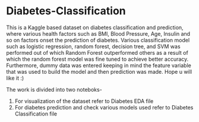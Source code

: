 # Diabetes-Classification
This is a Kaggle based dataset on diabetes classification and prediction, where various health factors such as BMI, Blood Pressure, Age, Insulin and so on factors onset the prediction of diabetes. Various classification model such as logistic regression, random forest, decision tree, and SVM was performed out of which Random Forest outperformed others as a result of which the random forest model was fine tuned to achieve better accuracy.
Furthermore, dummy data was entered keeping in mind the feature variable that was used to build the model and then prediction was made. Hope u will like it :)

The work is divided into two noteboks-
1. For visualization of the dataset refer to Diabetes EDA file
2. For diabetes prediction and check various models used refer to Diabetes Classification file
